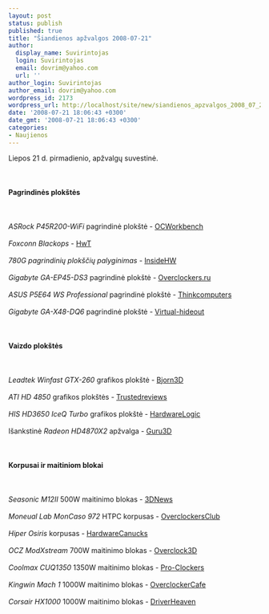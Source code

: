 ```yaml
---
layout: post
status: publish
published: true
title: "Šiandienos apžvalgos 2008-07-21"
author:
  display_name: Suvirintojas
  login: Suvirintojas
  email: dovrim@yahoo.com
  url: ''
author_login: Suvirintojas
author_email: dovrim@yahoo.com
wordpress_id: 2173
wordpress_url: http://localhost/site/new/siandienos_apzvalgos_2008_07_21/
date: '2008-07-21 18:06:43 +0300'
date_gmt: '2008-07-21 18:06:43 +0300'
categories:
- Naujienos
---
```

<p>Liepos 21 d. pirmadienio, apžvalgų suvestinė.<br />
<br><br />
<br><b>Pagrindinės plokštės</b><br />
<br><br />
<br><i>ASRock P45R200-WiFi</i> pagrindinė plokštė - <a class="ns" href="http://my.ocworkbench.com/2008/asrock/P45R2000-WiFi/g1.htm">OCWorkbench</a><br />
<br><i>Foxconn Blackops</i> - <a class="ns" href="http://hwt.dk/literaturedetails.aspx?TeaserID=9338">HwT</a><br />
<br><i>780G pagrindinių plokščių palyginimas</i> - <a class="ns" href="http://www.insidehw.com/Reviews/Motherboards/780G-Chipset-Motherboards-Roundup.html">InsideHW</a><br />
<br><i>Gigabyte GA-EP45-DS3</i> pagrindinė plokštė - <a class="ns" href="http://www.overclockers.ru/lab/29840.shtml">Overclockers.ru</a><br />
<br><i>ASUS P5E64 WS Professional</i> pagrindinė plokštė - <a class="ns" href="http://www.thinkcomputers.org/index.php?x=reviews&amp;id=799">Thinkcomputers</a><br />
<br><i>Gigabyte GA-X48-DQ6</i> pagrindinė plokštė - <a class="ns" href="http://www.virtual-hideout.net/reviews/GIGABYTE_GA-X48-DQ6-6QUAD/index.shtml">Virtual-hideout</a><br />
<br><br />
<br><b>Vaizdo plokštės</b><br />
<br><br />
<br><i>Leadtek Winfast GTX-260</i> grafikos plokštė - <a class="ns" href="http://www.bjorn3d.com/read.php?cID=1306">Bjorn3D</a><br />
<br><i>ATI HD 4850</i> grafikos plokštės - <a class="ns" href="http://www.trustedreviews.com/graphics/review/2008/07/20/ATI-HD-4850/p1">Trustedreviews</a><br />
<br><i>HIS HD3650 IceQ Turbo</i> grafikos plokštė - <a class="ns" href="http://hardwarelogic.com/news/133/ARTICLE/4015/2008-07-21.html">HardwareLogic</a><br />
<br>Išankstinė <i>Radeon HD4870X2</i> apžvalga - <a class="ns" href="http://www.guru3d.com/article/radeon-hd-4870-x2-preview/">Guru3D</a><br />
<br><br />
<br><b>Korpusai ir maitiniom blokai</b><br />
<br><br />
<br><i>Seasonic M12II</i> 500W maitinimo blokas - <a class="ns" href="http://www.3dnews.ru/power/seasonic_ss500gm/">3DNews</a><br />
<br><i>Moneual Lab MonCaso 972</i> HTPC korpusas - <a class="ns" href="http://www.overclockersclub.com/reviews/moneual_lab_moncaso_972/">OverclockersClub</a><br />
<br><i>Hiper Osiris</i> korpusas - <a class="ns" href="http://www.hardwarecanucks.com/forum/hardware-canucks-reviews/8707-hiper-osiris-mid-tower-case-review.html">HardwareCanucks</a><br />
<br><i>OCZ ModXstream</i> 700W maitinimo blokas - <a class="ns" href="http://overclock3d.net/reviews.php?/power_supply/ocz_780w_modxstream_psu/1">Overclock3D</a><br />
<br><i>Coolmax CUQ1350</i> 1350W maitinimo blokas - <a class="ns" href="http://www.pro-clockers.com/reviews/?id=71">Pro-Clockers</a><br />
<br><i>Kingwin Mach 1</i> 1000W maitinimo blokas - <a class="ns" href="http://www.overclockercafe.com/Reviews/other_misc/Kingwin_1000w_Mach1/">OverclockerCafe</a><br />
<br><i>Corsair HX1000</i> 1000W maitinimo blokas - <a class="ns" href="http://www.driverheaven.net/reviews.php?reviewid=592">DriverHeaven</a><br />
<br><br />
<br><br />
<br></p>
